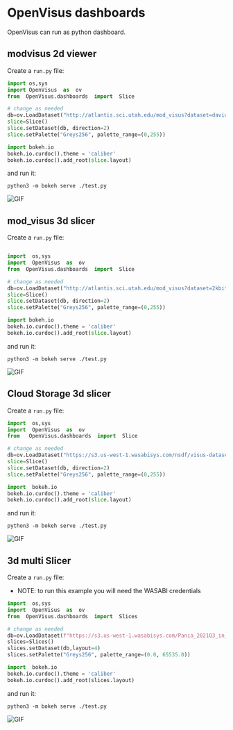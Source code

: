 # OpenVisus dashboards

OpenVisus can run as python dashboard.

## modvisus **2d** viewer

Create a `run.py` file:

```python
import os,sys
import OpenVisus  as  ov
from  OpenVisus.dashboards  import  Slice

# change as needed
db=ov.LoadDataset("http://atlantis.sci.utah.edu/mod_visus?dataset=david_subsampled&cached=1")
slice=Slice()
slice.setDataset(db, direction=2)
slice.setPalette("Greys256", palette_range=(0,255))

import bokeh.io
bokeh.io.curdoc().theme = 'caliber'
bokeh.io.curdoc().add_root(slice.layout)
```

and run it:

```shell
python3 -m bokeh serve ./test.py 
```

![GIF](https://raw.githubusercontent.com/sci-visus/OpenVisus/master/docs/dashboards.00.gif)

## mod_visus **3d** slicer

Create a `run.py` file:

```python

import  os,sys
import  OpenVisus  as  ov
from  OpenVisus.dashboards  import  Slice

# change as needed
db=ov.LoadDataset("http://atlantis.sci.utah.edu/mod_visus?dataset=2kbit1&cached=1")
slice=Slice()
slice.setDataset(db, direction=2)
slice.setPalette("Greys256", palette_range=(0,255))

import bokeh.io
bokeh.io.curdoc().theme = 'caliber'
bokeh.io.curdoc().add_root(slice.layout)
```

and run it:

```shell
python3 -m bokeh serve ./test.py 
```


![GIF](https://github.com/sci-visus/OpenVisus/raw/master/docs/dashboards.01.gif)

## Cloud Storage **3d** slicer

Create a `run.py` file:

```python
import  os,sys
import  OpenVisus  as  ov
from   OpenVisus.dashboards  import  Slice

# change as needed
db=ov.LoadDataset("https://s3.us-west-1.wasabisys.com/nsdf/visus-datasets/2kbit1/1mb/visus.idx?profile=wasabi&cached=idx")
slice=Slice()
slice.setDataset(db, direction=2)
slice.setPalette("Greys256", palette_range=(0,255))

import  bokeh.io
bokeh.io.curdoc().theme = 'caliber'
bokeh.io.curdoc().add_root(slice.layout)
```

and run it:

```shell
python3 -m bokeh serve ./test.py 
```


![GIF](https://github.com/sci-visus/OpenVisus/raw/master/docs/dashboards.02.gif)


## **3d** multi Slicer


Create a `run.py` file:

- NOTE: to run this example you will need the WASABI credentials

```python
import  os,sys
import  OpenVisus  as  ov
from  OpenVisus.dashboards  import  Slices

# change as needed
db=ov.LoadDataset(f"https://s3.us-west-1.wasabisys.com/Pania_2021Q3_in_situ_data/workflow/fly_scan_id_112509.h5/r/idx/1mb/visus.idx?profile=wasabi&cached=idx&blob_extension=.bin.zz")
slices=Slices()
slices.setDataset(db,layout=4)
slices.setPalette("Greys256", palette_range=(0.0, 65535.0))

import  bokeh.io
bokeh.io.curdoc().theme = 'caliber'
bokeh.io.curdoc().add_root(slices.layout)
```

and run it:

```shell
python3 -m bokeh serve ./test.py 
```


![GIF](https://github.com/sci-visus/OpenVisus/raw/master/docs/dashboards.03.gif)
